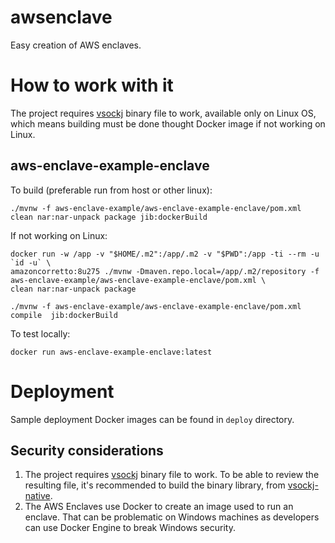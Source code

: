 # awsenclave
Easy creation of AWS enclaves.

# How to work with it

The project requires [vsockj](https://app.circleci.com/pipelines/github/Cloud-Architects/vsockj) binary file to work, available only on Linux OS, which means building must be done thought Docker image if not working on Linux.

## aws-enclave-example-enclave
To build (preferable run from host or other linux):
```shell
./mvnw -f aws-enclave-example/aws-enclave-example-enclave/pom.xml clean nar:nar-unpack package jib:dockerBuild
```

If not working on Linux:
```shell
docker run -w /app -v "$HOME/.m2":/app/.m2 -v "$PWD":/app -ti --rm -u `id -u` \
amazoncorretto:8u275 ./mvnw -Dmaven.repo.local=/app/.m2/repository -f aws-enclave-example/aws-enclave-example-enclave/pom.xml \
clean nar:nar-unpack package

./mvnw -f aws-enclave-example/aws-enclave-example-enclave/pom.xml compile  jib:dockerBuild
```

To test locally:
```shell
docker run aws-enclave-example-enclave:latest
```

# Deployment

Sample deployment Docker images can be found in `deploy` directory.

## Security considerations

1. The project requires [vsockj](https://app.circleci.com/pipelines/github/Cloud-Architects/vsockj) binary file to work. To be able to review the resulting file, it's recommended to build the binary library, from [vsockj-native](https://github.com/Cloud-Architects/vsockj/tree/main/vsockj-native).
2. The AWS Enclaves use Docker to create an image used to run an enclave. That can be problematic on Windows machines as developers can use Docker Engine to break Windows security.
